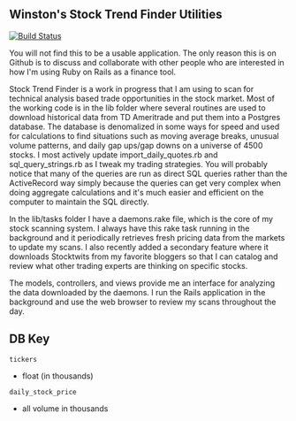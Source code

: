 Winston's Stock Trend Finder Utilities
--------------------------------------

[![Build Status](https://travis-ci.org/wakproductions/tdameritrade_api.svg?branch=master)](https://travis-ci.org/wakproductions/tdameritrade_api)

You will not find this to be a usable application. The only reason this is on
Github is to discuss and collaborate with other people who are interested in
how I'm using Ruby on Rails as a finance tool.

Stock Trend Finder is a work in progress that I am using to scan for technical analysis 
based trade opportunities in the stock market. Most of the working code is in the lib 
folder where several routines are used to download historical data from TD Ameritrade 
and put them into a Postgres database. The database is denomalized in some ways for 
speed and used for calculations to find situations such as moving average breaks,
unusual volume patterns, and daily gap ups/gap downs on a universe of 4500 stocks.
I most actively update import_daily_quotes.rb and sql_query_strings.rb as I tweak
my trading strategies. You will probably notice that many of the queries are run
as direct SQL queries rather than the ActiveRecord way simply because the queries
can get very complex when doing aggregate calculations and it's much easier
and efficient on the computer to maintain the SQL directly.

In the lib/tasks folder I have a daemons.rake file, which is the core of my stock
scanning system. I always have this rake task running in the background and it
periodically retrieves fresh pricing data from the markets to update my scans.
I also recently added a secondary feature where it downloads Stocktwits from my
favorite bloggers so that I can catalog and review what other trading experts
are thinking on specific stocks.

The models, controllers, and views provide me an interface for analyzing the
data downloaded by the daemons. I run the Rails application in the background
and use the web browser to review my scans throughout the day.

## DB Key

`tickers`
- float (in thousands)


`daily_stock_price`
- all volume in thousands

